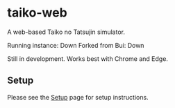 # taiko-web
A web-based Taiko no Tatsujin simulator.

Running instance: Down
Forked from Bui: Down

Still in development. Works best with Chrome and Edge.

## Setup
Please see the [Setup](https://github.com/269Seahorse/Better-taiko-web/blob/master/Setup.md) page for setup instructions.
